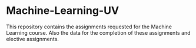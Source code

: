 # Machine-Learning-UV
This repository contains the assignments requested for the Machine Learning course. Also the data for the completion of these assignments and elective assignments.
